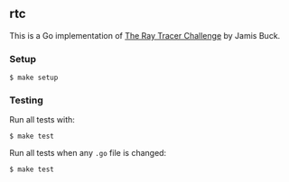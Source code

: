 ## rtc

This is a Go implementation of [The Ray Tracer Challenge](https://pragprog.com/book/jbtracer/the-ray-tracer-challenge) by Jamis Buck.

### Setup

```
$ make setup
```

### Testing

Run all tests with:
```
$ make test
```

Run all tests when any `.go` file is changed:
```
$ make test
```
